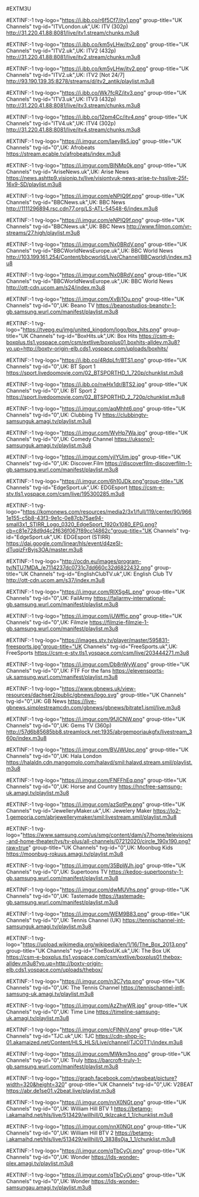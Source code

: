 #EXTM3U 
 

#EXTINF:-1 tvg-logo="https://i.ibb.co/r6f5Cf7/itv1.png" group-title="UK Channels" tvg-id="ITVLondon.uk",UK: ITV (302p)
http://31.220.41.88:8081/live/itv1.stream/chunks.m3u8

#EXTINF:-1 tvg-logo="https://i.ibb.co/km5yLHw/itv2.png" group-title="UK Channels" tvg-id="ITV2.uk",UK: ITV2 (432p)
http://31.220.41.88:8081/live/itv2.stream/chunks.m3u8

#EXTINF:-1 tvg-logo="https://i.ibb.co/km5yLHw/itv2.png" group-title="UK Channels" tvg-id="ITV2.uk",UK: ITV2 [Not 24/7]
http://93.190.139.35:8278/streams/d/itv2_antik/playlist.m3u8

#EXTINF:-1 tvg-logo="https://i.ibb.co/Wk7fcRZ/itv3.png" group-title="UK Channels" tvg-id="ITV3.uk",UK: ITV3 (432p)
http://31.220.41.88:8081/live/itv3.stream/chunks.m3u8

#EXTINF:-1 tvg-logo="https://i.ibb.co/12pm4Cc/itv4.png" group-title="UK Channels" tvg-id="ITV4.uk",UK: ITV4 (302p)
http://31.220.41.88:8081/live/itv4.stream/chunks.m3u8

#EXTINF:-1 tvg-logo="https://i.imgur.com/Iaey8k5.jpg" group-title="UK Channels" tvg-id="0",UK: Afrobeats
https://stream.ecable.tv/afrobeats/index.m3u8

#EXTINF:-1 tvg-logo="https://i.imgur.com/BlNMp0k.png" group-title="UK Channels" tvg-id="AriseNews.uk",UK: Arise News
https://news.ashttp9.visionip.tv/live/visiontvuk-news-arise-tv-hsslive-25f-16x9-SD/playlist.m3u8

#EXTINF:-1 tvg-logo="https://i.imgur.com/eNPIQ9f.png" group-title="UK Channels" tvg-id="BBCNews.uk",UK: BBC News
http://1111296894.rsc.cdn77.org/LS-ATL-54548-6/index.m3u8

#EXTINF:-1 tvg-logo="https://i.imgur.com/eNPIQ9f.png" group-title="UK Channels" tvg-id="BBCNews.uk",UK: BBC News
http://www.filmon.com/vr-streams/27.high/playlist.m3u8

#EXTINF:-1 tvg-logo="https://i.imgur.com/Nx0BRdV.png" group-title="UK Channels" tvg-id="BBCWorldNewsEurope.uk",UK: BBC World News
http://103.199.161.254/Content/bbcworld/Live/Channel(BBCworld)/index.m3u8

#EXTINF:-1 tvg-logo="https://i.imgur.com/Nx0BRdV.png" group-title="UK Channels" tvg-id="BBCWorldNewsEurope.uk",UK: BBC World News
http://ott-cdn.ucom.am/s24/index.m3u8

#EXTINF:-1 tvg-logo="https://i.imgur.com/XvBi1Ou.png" group-title="UK Channels" tvg-id="0",UK: Beano TV
https://beanostudios-beanotv-1-gb.samsung.wurl.com/manifest/playlist.m3u8

#EXTINF:-1 tvg-logo="https://tvepg.eu/img/united_kingdom/logo/box_hits.png" group-title="UK Channels" tvg-id="BoxHits.uk",UK: Box Hits
https://csm-e-boxplus.tls1.yospace.com/csm/extlive/boxplus01,boxhits-alldev.m3u8?yo.up=http://boxtv-origin-elb.cds1.yospace.com/uploads/boxhits/

#EXTINF:-1 tvg-logo="https://i.ibb.co/4RdpLfr/BTS1.png" group-title="UK Channels" tvg-id="0",UK: BT Sport 1
https://sport.livedoomovie.com/02_BTSPORTHD_1_720p/chunklist.m3u8

#EXTINF:-1 tvg-logo="https://i.ibb.co/nwHx1dr/BTS2.jpg" group-title="UK Channels" tvg-id="0",UK: BT Sport 2
https://sport.livedoomovie.com/02_BTSPORTHD_2_720p/chunklist.m3u8

#EXTINF:-1 tvg-logo="https://i.imgur.com/aqMhht6.png" group-title="UK Channels" tvg-id="0",UK: Clubbing TV
https://clubbingtv-samsunguk.amagi.tv/playlist.m3u8

#EXTINF:-1 tvg-logo="https://i.imgur.com/WyHp7Wa.jpg" group-title="UK Channels" tvg-id="0",UK: Comedy Channel
https://uksono1-samsunguk.amagi.tv/playlist.m3u8

#EXTINF:-1 tvg-logo="https://i.imgur.com/yjIYUim.jpg" group-title="UK Channels" tvg-id="0",UK: Discover.Film
https://discoverfilm-discoverfilm-1-gb.samsung.wurl.com/manifest/playlist.m3u8

#EXTINF:-1 tvg-logo="https://i.imgur.com/6h10JDk.png"group-title="UK Channels" tvg-id="EdgeSport.uk",UK: EDGEsport
https://csm-e-stv.tls1.yospace.com/csm/live/195300285.m3u8

#EXTINF:-1 tvg-logo="https://komonews.com/resources/media2/3x1/full/119/center/90/9661e155-c5b8-43f3-9e1c-0e87cb75ae94-small3x1_STIRR_Logo_0320_EdgeSport_1920x1080_EPG.png?cb=c81e728d9d4c2f636f067f89cc14862c"group-title="UK Channels" tvg-id="EdgeSport.uk",UK: EDGEsport (STIRR)
https://dai.google.com/linear/hls/event/d4zeSI-dTuqizFrByjs3OA/master.m3u8

#EXTINF:-1 tvg-logo="http://ocdn.eu/images/program-tv/NTU7MDA_/e7114237dc0731c7dd660c32d6822432.png" group-title="UK Channels" tvg-id="EnglishClubTV.uk",UK: English Club TV
http://ott-cdn.ucom.am/s37/index.m3u8

#EXTINF:-1 tvg-logo="https://i.imgur.com/RIXSg4L.png" group-title="UK Channels" tvg-id="0",UK: FailArmy
https://failarmy-international-gb.samsung.wurl.com/manifest/playlist.m3u8

#EXTINF:-1 tvg-logo="https://i.imgur.com/jUWffic.png" group-title="UK Channels" tvg-id="0",UK: Filmzie
https://filmzie-filmzie-1-gb.samsung.wurl.com/manifest/playlist.m3u8

#EXTINF:-1 tvg-logo="https://images.stv.tv/player/master/595831-freesports.jpg"group-title="UK Channels" tvg-id="FreeSports.uk",UK: FreeSports
https://csm-e-stv.tls1.yospace.com/csm/live/203444271.m3u8

#EXTINF:-1 tvg-logo="https://i.imgur.com/Db8nWyW.png" group-title="UK Channels" tvg-id="0",UK: FTF For the fans
https://elevensports-uk.samsung.wurl.com/manifest/playlist.m3u8

#EXTINF:-1 tvg-logo="https://www.gbnews.uk/view-resources/dachser2/public/gbnews/logo.svg" group-title="UK Channels" tvg-id="0",UK: GB News
https://live-gbnews.simplestreamcdn.com/gbnews/gbnews/bitrate1.isml/live.m3u8

#EXTINF:-1 tvg-logo="https://i.imgur.com/9fJlCNW.png" group-title="UK Channels" tvg-id="0",UK: Gems TV (360p)
http://57d6b85685bb8.streamlock.net:1935/abrgemporiaukgfx/livestream_360p/index.m3u8


#EXTINF:-1 tvg-logo="https://i.imgur.com/BVJWUpc.png" group-title="UK Channels" tvg-id="0",UK: Hala London
https://halaldn.cdn.mangomolo.com/halavd/smil:halavd.stream.smil/playlist.m3u8

#EXTINF:-1 tvg-logo="https://i.imgur.com/FNFFhEq.png" group-title="UK Channels" tvg-id="0",UK: Horse and Country
https://hncfree-samsung-uk.amagi.tv/playlist.m3u8

#EXTINF:-1 tvg-logo="https://i.imgur.com/azSptPw.png" group-title="UK Channels" tvg-id="JewelleryMaker.uk",UK: Jewelery Maker
https://lo2-1.gemporia.com/abrjewellerymaker/smil:livestream.smil/playlist.m3u8

#EXTINF:-1 tvg-logo="https://www.samsung.com/us/smg/content/dam/s7/home/televisions-and-home-theater/tvs/tv-plus/all-channels/07212020/circle_190x190.png?raw=true" group-title="UK Channels" tvg-id="0",UK: Moonbug Kids
https://moonbug-rokuus.amagi.tv/playlist.m3u8

#EXTINF:-1 tvg-logo="https://i.imgur.com/35BpWJh.jpg" group-title="UK Channels" tvg-id="0",UK: Supertoons TV
https://kedoo-supertoonstv-1-gb.samsung.wurl.com/manifest/playlist.m3u8

#EXTINF:-1 tvg-logo="https://i.imgur.com/dwMUVhs.png" group-title="UK Channels" tvg-id="0",UK: Tastemade
https://tastemade-gb.samsung.wurl.com/manifest/playlist.m3u8

#EXTINF:-1 tvg-logo="https://i.imgur.com/WEM9B83.png" group-title="UK Channels" tvg-id="0",UK: Tennis Channel (UK)
https://tennischannel-int-samsunguk.amagi.tv/playlist.m3u8

#EXTINF:-1 tvg-logo="https://upload.wikimedia.org/wikipedia/en/1/16/The_Box_2013.png" group-title="UK Channels" tvg-id="TheBoxUK.uk",UK: The Box UK
https://csm-e-boxplus.tls1.yospace.com/csm/extlive/boxplus01,thebox-alldev.m3u8?yo.up=http://boxtv-origin-elb.cds1.yospace.com/uploads/thebox/

#EXTINF:-1 tvg-logo="https://i.imgur.com/n3C7ytq.png" group-title="UK Channels" tvg-id="0",UK: The Tennis Channel
https://tennischannel-intl-samsung-uk.amagi.tv/playlist.m3u8

#EXTINF:-1 tvg-logo="https://i.imgur.com/AzZhwWR.jpg" group-title="UK Channels" tvg-id="0",UK: Time Line
https://timeline-samsung-uk.amagi.tv/playlist.m3u8

#EXTINF:-1 tvg-logo="https://i.imgur.com/cFlNhjV.png" group-title="UK Channels" tvg-id="TJC.uk",UK: TJC
https://cdn-shop-lc-01.akamaized.net/Content/HLS_HLS/Live/channel(TJCOTT)/index.m3u8

#EXTINF:-1 tvg-logo="https://i.imgur.com/MWkm3no.png" group-title="UK Channels" tvg-id="0",UK: Truly
https://barcroft-truly-1-gb.samsung.wurl.com/manifest/playlist.m3u8

#EXTINF:-1 tvg-logo="https://graph.facebook.com/vtwobeat/picture?width=320&height=320" group-title="UK Channels" tvg-id="0",UK: V2BEAT
https://abr.de1se01.v2beat.live/playlist.m3u8

#EXTINF:-1 tvg-logo="https://i.imgur.com/nnX0NGt.png" group-title="UK Channels" tvg-id="0",UK: William Hill BTV 1
https://betamg-i.akamaihd.net/hls/live/513429/willhill/0_tklzcakd_1_1/chunklist.m3u8

#EXTINF:-1 tvg-logo="https://i.imgur.com/nnX0NGt.png" group-title="UK Channels" tvg-id="0",UK: William Hill BTV 2
https://betamg-i.akamaihd.net/hls/live/513429/willhill/0_3838s0ja_1_1/chunklist.m3u8

#EXTINF:-1 tvg-logo="https://i.imgur.com/qTbCyOj.png" group-title="UK Channels" tvg-id="0",UK: Wonder
https://lds-wonder-plex.amagi.tv/playlist.m3u8

#EXTINF:-1 tvg-logo="https://i.imgur.com/qTbCyOj.png" group-title="UK Channels" tvg-id="0",UK: Wonder
https://lds-wonder-samsungau.amagi.tv/playlist.m3u8
